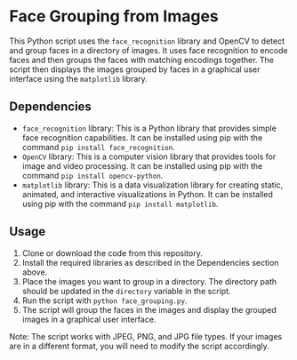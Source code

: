 # Face Grouping from Images

This Python script uses the `face_recognition` library and OpenCV to detect and group faces in a directory of images. It uses face recognition to encode faces and then groups the faces with matching encodings together. The script then displays the images grouped by faces in a graphical user interface using the `matplotlib` library.

## Dependencies

- `face_recognition` library: This is a Python library that provides simple face recognition capabilities. It can be installed using pip with the command `pip install face_recognition`.
- `OpenCV` library: This is a computer vision library that provides tools for image and video processing. It can be installed using pip with the command `pip install opencv-python`.
- `matplotlib` library: This is a data visualization library for creating static, animated, and interactive visualizations in Python. It can be installed using pip with the command `pip install matplotlib`.

## Usage

1. Clone or download the code from this repository.
2. Install the required libraries as described in the Dependencies section above.
3. Place the images you want to group in a directory. The directory path should be updated in the `directory` variable in the script.
4. Run the script with `python face_grouping.py`.
5. The script will group the faces in the images and display the grouped images in a graphical user interface.

Note: The script works with JPEG, PNG, and JPG file types. If your images are in a different format, you will need to modify the script accordingly.
